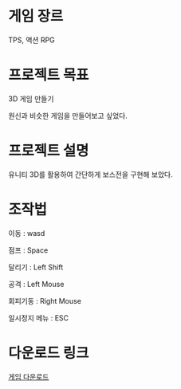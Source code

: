 # 게임 장르

TPS, 액션 RPG

# 프로젝트 목표

3D 게임 만들기

원신과 비슷한 게임을 만들어보고 싶었다.

# 프로젝트 설명

유니티 3D를 활용하여 간단하게 보스전을 구현해 보았다.

# 조작법

이동 : wasd

점프 : Space

달리기 : Left Shift

공격 : Left Mouse

회피기동 : Right Mouse

일시정지 메뉴 : ESC

# 다운로드 링크

[게임 다운로드](https://drive.google.com/file/d/1Zk2TtB1ijBYADFi3Bt29ukZ0OAYAXZil/view?usp=sharing)
